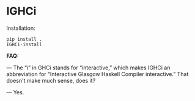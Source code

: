 # IGHCi

Installation:
```
pip install .
IGHCi-install
```

**FAQ:**

— The “i” in GHCi stands for “interactive,” which makes IGHCi an abbreviation for “Interactive Glasgow Haskell Compiler interactive.” That doesn't make much sense, does it?

— Yes.
